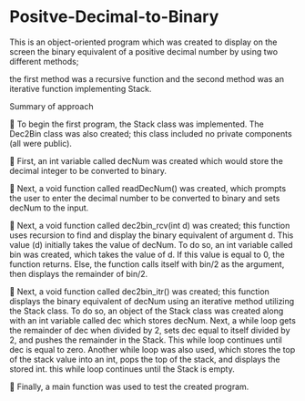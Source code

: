 # Positve-Decimal-to-Binary
This is an object-oriented program which was created to display on the screen the binary equivalent of a positive decimal number by using two different methods;

the first method was a recursive function and the second method was an iterative function implementing Stack. 


Summary of approach


 To begin the first program, the Stack class was implemented. The Dec2Bin class was also created; this class included no private components (all 
were public). 

 First, an int variable called decNum was created which would store the decimal integer to be converted to binary. 

 Next, a void function called readDecNum() was created, which prompts the user to enter the decimal number to be converted to binary and sets decNum to the input. 

 Next, a void function called dec2bin_rcv(int d) was created; this function uses recursion to find and display the binary equivalent of argument d. This value (d) initially takes the value of decNum. To do so, an int variable called bin was created, which takes the value of d. If this value is equal to 0, the function returns. Else, the function calls itself with bin/2 as the argument, then displays the remainder of bin/2. 

 Next, a void function called dec2bin_itr() was created; this function displays the binary equivalent of decNum using an iterative method utilizing the Stack class. To do so, an object of the Stack class was created along with an int variable called dec which stores decNum. Next, a while loop gets the remainder of dec when divided by 2, sets dec equal to itself divided by 2, and pushes the remainder in the Stack. This while loop continues until dec is equal to zero. Another while loop was also used, which stores the top of the stack value into an int, pops the top of the stack, and displays the stored int. this while loop continues until the Stack is empty. 

 Finally, a main function was used to test the created program.
